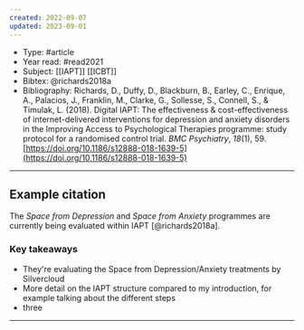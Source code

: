 ```yaml
---
created: 2022-09-07
updated: 2023-09-01
---
```

* Type:  #article
* Year read: #read2021
* Subject: [[IAPT]] [[ICBT]]
* Bibtex: @richards2018a
* Bibliography: Richards, D., Duffy, D., Blackburn, B., Earley, C., Enrique, A., Palacios, J., Franklin, M., Clarke, G., Sollesse, S., Connell, S., & Timulak, L. (2018). Digital IAPT: The effectiveness & cost-effectiveness of internet-delivered interventions for depression and anxiety disorders in the Improving Access to Psychological Therapies programme: study protocol for a randomised control trial. _BMC Psychiatry_, _18_(1), 59. [https://doi.org/10.1186/s12888-018-1639-5](https://doi.org/10.1186/s12888-018-1639-5)
---
## Example citation
The *Space from Depression* and *Space from Anxiety* programmes are currently being evaluated within IAPT [@richards2018a].

### Key takeaways
* They're evaluating the Space from Depression/Anxiety treatments by Silvercloud
* More detail on the IAPT structure compared to my introduction, for example talking about the different steps
* three

---